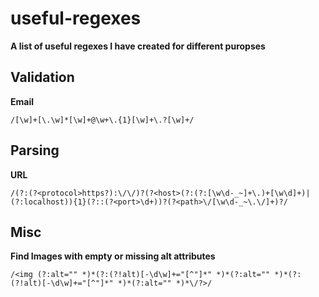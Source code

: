# useful-regexes

**A list of useful regexes I have created for different puropses**

## Validation

**Email**

`/[\w]+[\.\w]*[\w]+@\w+\.{1}[\w]+\.?[\w]+/`

## Parsing

**URL**

`/(?:(?<protocol>https?):\/\/)?(?<host>(?:(?:[\w\d-_~]+\.)+[\w\d]+)|(?:localhost)){1}(?::(?<port>\d+))?(?<path>\/[\w\d-_~\.\/]+)?/`

## Misc

**Find Images with empty or missing alt attributes**

`/<img (?:alt="" *)*(?:(?!alt)[-\d\w]+="[^"]*" *)*(?:alt="" *)*(?:(?!alt)[-\d\w]+="[^"]*" *)*(?:alt="" *)*\/?>/`
